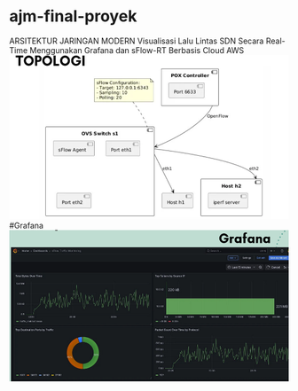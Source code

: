 # ajm-final-proyek
ARSITEKTUR JARINGAN MODERN
Visualisasi Lalu Lintas SDN Secara Real-Time Menggunakan Grafana
dan sFlow-RT Berbasis Cloud AWS
![alt text](image.png)
#Grafana 
![alt text](image-1.png)